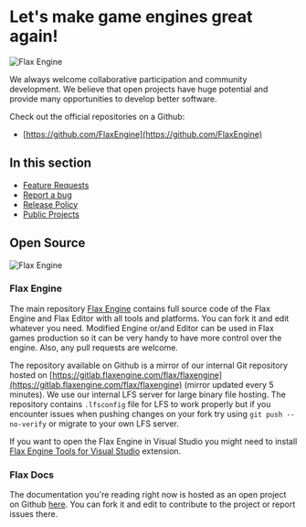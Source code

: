 # Let's make game engines great again!

![Flax Engine](media/Screen5.png)

We always welcome collaborative participation and community development.
We believe that open projects have huge potential and provide many opportunities to develop better software.

Check out the official repositories on a Github:

* [https://github.com/FlaxEngine](https://github.com/FlaxEngine)

## In this section

* [Feature Requests](feature-requests.md)
* [Report a bug](report-a-bug.md)
* [Release Policy](release-policy.md)
* [Public Projects](public-projects.md)

## Open Source

![Flax Engine](media/repo-title.png)

### Flax Engine

The main repository [Flax Engine](https://github.com/FlaxEngine/FlaxEngine) contains full source code of the Flax Engine and Flax Editor with all tools and platforms. You can fork it and edit whatever you need. Modified Engine or/and Editor can be used in Flax games production so it can be very handy to have more control over the engine. Also, any pull requests are welcome.

The repository available on Github is a mirror of our internal Git repository hosted on [https://gitlab.flaxengine.com/flax/flaxengine](https://gitlab.flaxengine.com/flax/flaxengine) (mirror updated every 5 minutes). We use our internal LFS server for large binary file hosting. The repository contains `.lfsconfig` file for LFS to work properly but if you encounter issues when pushing changes on your fork try using `git push --no-verify` or migrate to your own LFS server.

If you want to open the Flax Engine in Visual Studio you might need to install [Flax Engine Tools for Visual Studio](https://marketplace.visualstudio.com/items?itemName=Flax.FlaxVS) extension.

### Flax Docs

The documentation you're reading right now is hosted as an open project on Github [here](https://github.com/FlaxEngine/FlaxDocs). You can fork it and edit to contribute to the project or report issues there.
